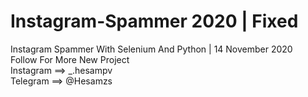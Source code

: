 # Instagram-Spammer 2020 | Fixed
Instagram Spammer With Selenium And Python | 14 November 2020                                                                                                                                       
Follow For More New Project                                                                                                                                                                                       
Instagram ==> _.hesampv                                                                                                                                                                                                                                
Telegram ==> @Hesamzs                                                                                                                                                                                       

